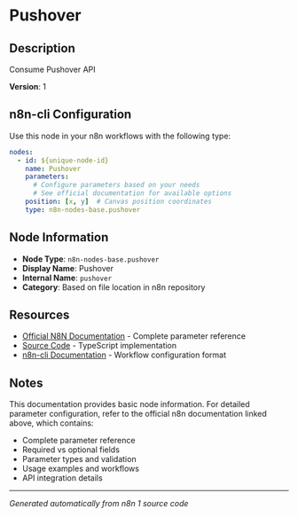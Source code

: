 # Pushover

## Description

Consume Pushover API

**Version**: 1

## n8n-cli Configuration

Use this node in your n8n workflows with the following type:

```yaml
nodes:
  - id: ${unique-node-id}
    name: Pushover
    parameters:
      # Configure parameters based on your needs
      # See official documentation for available options
    position: [x, y]  # Canvas position coordinates
    type: n8n-nodes-base.pushover
```

## Node Information

- **Node Type**: `n8n-nodes-base.pushover`
- **Display Name**: Pushover
- **Internal Name**: `pushover`
- **Category**: Based on file location in n8n repository

## Resources

- [Official N8N Documentation](https://docs.n8n.io/integrations/builtin/app-nodes/n8n-nodes-base.pushover/) - Complete parameter reference
- [Source Code](https://github.com/n8n-io/n8n/blob/master/packages/nodes-base/nodes/Pushover/Pushover.node.ts) - TypeScript implementation
- [n8n-cli Documentation](https://github.com/edenreich/n8n-cli) - Workflow configuration format

## Notes

This documentation provides basic node information. For detailed parameter configuration, 
refer to the official n8n documentation linked above, which contains:

- Complete parameter reference
- Required vs optional fields
- Parameter types and validation
- Usage examples and workflows
- API integration details

---
*Generated automatically from n8n 1 source code*
